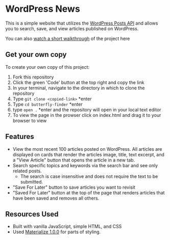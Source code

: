 # WordPress News

This is a simple website that utilizes the [WordPress Posts API](https://techcrunch.com/wp-json/wp/v2/posts?per_page=100&context=embed) and allows you to search, save, and view articles published on WordPress.

You can also [watch a short walkthrough]("") of the project here

## Get your own copy
To create your own copy of this project:
1. Fork this repository
2. Click the green 'Code' button at the top right and copy the link
3. In your terminal, navigate to the directory in which to clone the repository
4. Type `git clone <copied-link>` *enter
5. Type `cd butterfly-finder` *enter
6. type `open .` *enter and the repository will open in your local text editor
7. To view the page in the prowser click on index.html and drag it to your browser to view 

## Features
* View the most recent 100 articles posted on WordPress. All articles are displayed on cards that render the articles image, title, text excerpt, and a "View Article" button that opens the article in a new tab.
* Search specific topics and keywords via the search bar and see only related posts.
    * The search is case insensitive and does not require the text to be submitted.
* "Save For Later" button to save articles you want to revisit
* "Saved For Later" button at the top of the page that renders articles that have been saved and removes all others. 


## Resources Used
* Built with vanilla JavaScript, simple HTML, and CSS 
* Used [Materialize 1.0.0](https://materializecss.com/) for parts of styling. 


